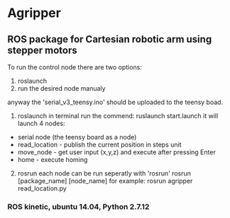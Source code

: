 # Agripper
## ROS package for Cartesian robotic arm using stepper motors 

To run the control node there are two options:
1. roslaunch
2. run the desired node manualy
 
anyway the 'serial_v3_teensy.ino' should be uploaded to the teensy boad.

1. roslaunch
 in terminal run the commend:
 ruslaunch start.launch
 it will launch 4 nodes:
  - serial node (the teensy board as a node)
  - read_location - publish the current position in steps unit
  - move_node - get user input (x,y,z) and execute after pressing Enter
  - home - execute homing
 
2. rosrun
 each node can be run seperatly with 'rosrun'
 rosrun [package_name] [node_name]
 for example:
 rosrun agripper read_location.py

### ROS kinetic, ubuntu 14.04, Python 2.7.12
